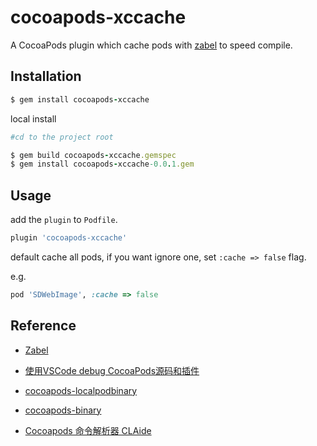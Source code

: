 # cocoapods-xccache

A CocoaPods plugin which cache pods with [zabel](https://github.com/WeijunDeng/Zabel) to speed compile.

## Installation

```ruby
$ gem install cocoapods-xccache
```

local install

```ruby
#cd to the project root

$ gem build cocoapods-xccache.gemspec
$ gem install cocoapods-xccache-0.0.1.gem
```

## Usage

add the `plugin` to `Podfile`.

```ruby
plugin 'cocoapods-xccache'
```

default cache all pods, if you want ignore one, set `:cache => false` flag.

e.g.

```ruby
pod 'SDWebImage', :cache => false
```

## Reference

- [Zabel](https://github.com/WeijunDeng/Zabel)

- [使用VSCode debug CocoaPods源码和插件](https://github.com/X140Yu/debug_cocoapods_plugins_in_vscode)

- [cocoapods-localpodbinary](https://github.com/wing3501/cocoapods-localpodbinary)

- [cocoapods-binary](https://github.com/leavez/cocoapods-binary)

- [Cocoapods 命令解析器 CLAide](https://juejin.cn/post/7005979638904127518)
